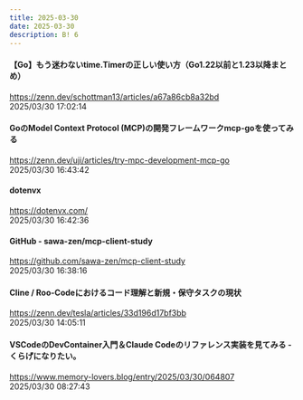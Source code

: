 ```yaml
---
title: 2025-03-30
date: 2025-03-30
description: B! 6
---
```


#### 【Go】もう迷わないtime.Timerの正しい使い方（Go1.22以前と1.23以降まとめ）
https://zenn.dev/schottman13/articles/a67a86cb8a32bd<br>
2025/03/30 17:02:14<br>


#### GoのModel Context Protocol (MCP)の開発フレームワークmcp-goを使ってみる
https://zenn.dev/uji/articles/try-mpc-development-mcp-go<br>
2025/03/30 16:43:42<br>


#### dotenvx
https://dotenvx.com/<br>
2025/03/30 16:42:36<br>


#### GitHub - sawa-zen/mcp-client-study
https://github.com/sawa-zen/mcp-client-study<br>
2025/03/30 16:38:16<br>


#### Cline / Roo-Codeにおけるコード理解と新規・保守タスクの現状
https://zenn.dev/tesla/articles/33d196d17bf3bb<br>
2025/03/30 14:05:11<br>


#### VSCodeのDevContainer入門＆Claude Codeのリファレンス実装を見てみる - くらげになりたい。
https://www.memory-lovers.blog/entry/2025/03/30/064807<br>
2025/03/30 08:27:43<br>


